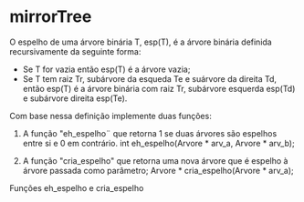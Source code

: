 # mirrorTree

O espelho de uma árvore binária T, esp(T), é a árvore binária definida recursivamente da seguinte forma:

- Se T for vazia então esp(T) é a árvore vazia;
- Se T tem raiz Tr, subárvore da esqueda Te e suárvore da direita Td, então esp(T) é a árvore binária com raiz Tr, subárvore esquerda esp(Td) e subárvore direita esp(Te).

Com base nessa definição implemente duas funções:

1) A função "eh_espelho¨ que retorna 1 se duas árvores são espelhos entre si e 0 em contrário.
int eh_espelho(Arvore * arv_a, Arvore * arv_b);

2) A função "cria_espelho" que retorna uma nova árvore que é espelho à árvore passada como parâmetro;
Arvore * cria_espelho(Arvore * arv_a);

Funções eh_espelho e cria_espelho
